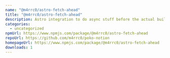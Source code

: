 ```yaml
---
name: "@m4rrc0/astro-fetch-ahead"
title: "@m4rrc0/astro-fetch-ahead"
description: Astro integration to do async stuff before the actual build
categories:
  - uncategorized
npmUrl: https://www.npmjs.com/package/@m4rrc0/astro-fetch-ahead
repoUrl: https://github.com/m4rrc0/poko-notion
homepageUrl: https://www.npmjs.com/package/@m4rrc0/astro-fetch-ahead
downloads: 1
---
```


